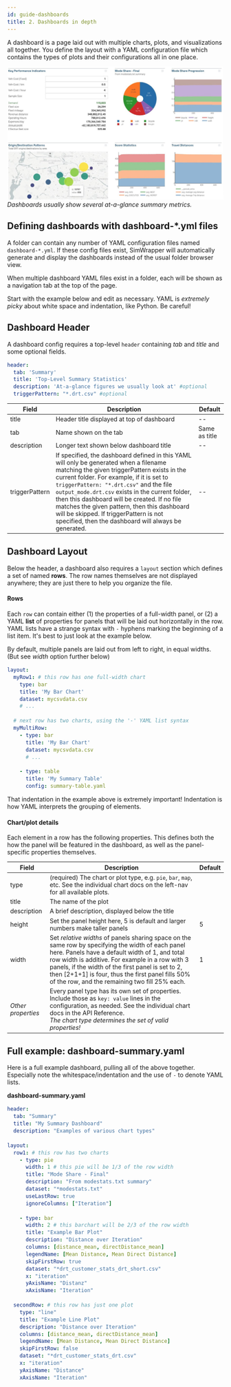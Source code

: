 ```yaml
---
id: guide-dashboards
title: 2. Dashboards in depth
---
```


A dashboard is a page laid out with multiple charts, plots, and visualizations all together. You define the layout with a YAML configuration file which contains the types of plots and their configurations all in one place.

![Dashboard example](assets/dashboard.jpg)
_Dashboards usually show several at-a-glance summary metrics._

## Defining dashboards with dashboard-*.yml files

A folder can contain any number of YAML configuration files named `dashboard-*.yml`. If these config files exist, SimWrapper will automatically generate and display the dashboards instead of the usual folder browser view.

When multiple dashboard YAML files exist in a folder, each will be shown as a navigation tab at the top of the page.

Start with the example below and edit as necessary. YAML is _extremely picky_ about white space and indentation, like Python. Be careful!

## Dashboard Header

A dashboard config requires a top-level `header` containing _tab_ and _title_ and some optional fields.

```yaml
header:
  tab: 'Summary'
  title: 'Top-Level Summary Statistics'
  description: 'At-a-glance figures we usually look at' #optional
  triggerPattern: "*.drt.csv" #optional
```

|**Field**|**Description**|**Default**|
|-------|---------|-------------|
|title|Header title displayed at top of dashboard|--|
|tab|Name shown on the tab|Same as title|
|description|Longer text shown below dashboard title|--|
|triggerPattern|If specified, the dashboard defined in this YAML will only be generated when a filename matching the given triggerPattern exists in the current folder. For example, if it is set to `triggerPattern: "*.drt.csv"` and the file `output_mode.drt.csv` exists in the current folder, then this dashboard will be created. If no file matches the given pattern, then this dashboard will be skipped. If triggerPattern is not specified, then the dashboard will always be generated.|--|

## Dashboard Layout

Below the header, a dashboard also requires a `layout` section which defines a set of named **rows**. The row names themselves are not displayed anywhere; they are just there to help you organize the file.

#### Rows

Each `row` can contain either (1) the properties of a full-width panel, or (2) a YAML **list** of properties for panels that will be laid out horizontally in the row. YAML lists have a strange syntax with `-` hyphens marking the beginning of a list item. It's best to just look at the example below.

By default, multiple panels are laid out from left to right, in equal widths. (But see _width_ option further below)

```yaml
layout:
  myRow1: # this row has one full-width chart
    type: bar
    title: 'My Bar Chart'
    dataset: mycsvdata.csv
    # ...

  # next row has two charts, using the '-' YAML list syntax
  myMultiRow:
    - type: bar
      title: 'My Bar Chart'
      dataset: mycsvdata.csv
      # ...

    - type: table
      title: 'My Summary Table'
      config: summary-table.yaml
```

That indentation in the example above is extremely important! Indentation is how YAML interprets the grouping of elements.

#### Chart/plot details

Each element in a row has the following properties. This defines both the how the panel will be featured in the dashboard, as well as the panel-specific properties themselves.

|**Field**|**Description**|**Default**|
|-------|----------|-------------|
|type| (required) The chart or plot type, e.g. `pie`, `bar`, `map`, etc. See the individual chart docs on the left-nav for all available plots.||
|title|The name of the plot||
|description|A brief description, displayed below the title||
|height|Set the panel height here, 5 is default and larger numbers make taller panels | 5 |
|width|Set _relative widths_ of panels sharing space on the same row by specifying the width of each panel here. Panels have a default width of 1, and total row width is additive. For example in a row with 3 panels, if the width of the first panel is set to 2, then [2+1+1] is four, thus the first panel fills 50% of the row, and the remaining two fill 25% each. | 1 |
|_Other properties_|Every panel type has its own set of properties. Include those as `key: value` lines in the configuration, as needed. See the individual chart docs in the API Reference.<br/> _The chart type determines the set of valid properties!_||

## Full example: dashboard-summary.yaml

Here is a full example dashboard, pulling all of the above together. Especially note the whitespace/indentation and the use of `-` to denote YAML lists.

**dashboard-summary.yaml**
```yaml
header:
  tab: "Summary"
  title: "My Summary Dashboard"
  description: "Examples of various chart types"

layout:
  row1: # this row has two charts
    - type: pie
      width: 1 # this pie will be 1/3 of the row width
      title: "Mode Share - Final"
      description: "From modestats.txt summary"
      dataset: "*modestats.txt"
      useLastRow: true
      ignoreColumns: ["Iteration"]

    - type: bar
      width: 2 # this barchart will be 2/3 of the row width
      title: "Example Bar Plot"
      description: "Distance over Iteration"
      columns: [distance_mean, directDistance_mean]
      legendName: [Mean Distance, Mean Direct Distance]
      skipFirstRow: true
      dataset: "*drt_customer_stats_drt_short.csv"
      x: "iteration"
      yAxisName: "Distanz"
      xAxisName: "Iteration"

  secondRow: # this row has just one plot
    type: "line"
    title: "Example Line Plot"
    description: "Distance over Iteration"
    columns: [distance_mean, directDistance_mean]
    legendName: [Mean Distance, Mean Direct Distance]
    skipFirstRow: false
    dataset: "*drt_customer_stats_drt.csv"
    x: "iteration"
    yAxisName: "Distance"
    xAxisName: "Iteration"
```
